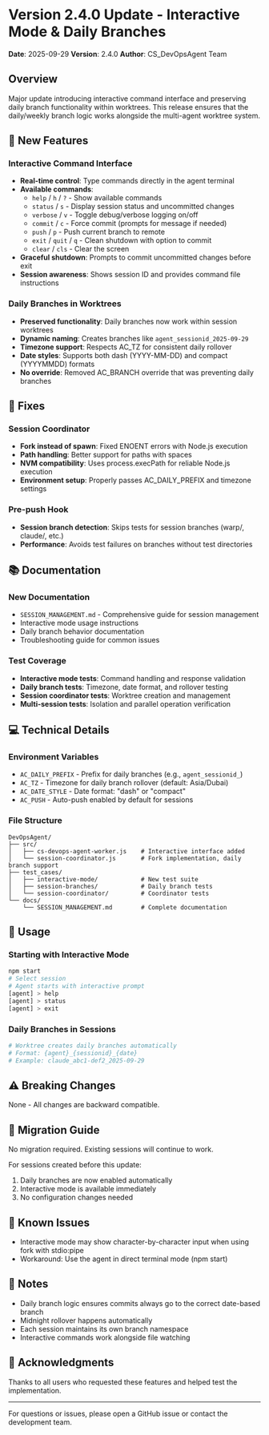 # Version 2.4.0 Update - Interactive Mode & Daily Branches

**Date**: 2025-09-29
**Version**: 2.4.0
**Author**: CS_DevOpsAgent Team

## Overview

Major update introducing interactive command interface and preserving daily branch functionality within worktrees. This release ensures that the daily/weekly branch logic works alongside the multi-agent worktree system.

## 🎉 New Features

### Interactive Command Interface
- **Real-time control**: Type commands directly in the agent terminal
- **Available commands**:
  - `help` / `h` / `?` - Show available commands
  - `status` / `s` - Display session status and uncommitted changes
  - `verbose` / `v` - Toggle debug/verbose logging on/off
  - `commit` / `c` - Force commit (prompts for message if needed)
  - `push` / `p` - Push current branch to remote
  - `exit` / `quit` / `q` - Clean shutdown with option to commit
  - `clear` / `cls` - Clear the screen
- **Graceful shutdown**: Prompts to commit uncommitted changes before exit
- **Session awareness**: Shows session ID and provides command file instructions

### Daily Branches in Worktrees
- **Preserved functionality**: Daily branches now work within session worktrees
- **Dynamic naming**: Creates branches like `agent_sessionid_2025-09-29`
- **Timezone support**: Respects AC_TZ for consistent daily rollover
- **Date styles**: Supports both dash (YYYY-MM-DD) and compact (YYYYMMDD) formats
- **No override**: Removed AC_BRANCH override that was preventing daily branches

## 🔧 Fixes

### Session Coordinator
- **Fork instead of spawn**: Fixed ENOENT errors with Node.js execution
- **Path handling**: Better support for paths with spaces
- **NVM compatibility**: Uses process.execPath for reliable Node.js execution
- **Environment setup**: Properly passes AC_DAILY_PREFIX and timezone settings

### Pre-push Hook
- **Session branch detection**: Skips tests for session branches (warp/, claude/, etc.)
- **Performance**: Avoids test failures on branches without test directories

## 📚 Documentation

### New Documentation
- `SESSION_MANAGEMENT.md` - Comprehensive guide for session management
- Interactive mode usage instructions
- Daily branch behavior documentation
- Troubleshooting guide for common issues

### Test Coverage
- **Interactive mode tests**: Command handling and response validation
- **Daily branch tests**: Timezone, date format, and rollover testing
- **Session coordinator tests**: Worktree creation and management
- **Multi-session tests**: Isolation and parallel operation verification

## 💻 Technical Details

### Environment Variables
- `AC_DAILY_PREFIX` - Prefix for daily branches (e.g., `agent_sessionid_`)
- `AC_TZ` - Timezone for daily branch rollover (default: Asia/Dubai)
- `AC_DATE_STYLE` - Date format: "dash" or "compact"
- `AC_PUSH` - Auto-push enabled by default for sessions

### File Structure
```
DevOpsAgent/
├── src/
│   ├── cs-devops-agent-worker.js    # Interactive interface added
│   └── session-coordinator.js       # Fork implementation, daily branch support
├── test_cases/
│   ├── interactive-mode/            # New test suite
│   ├── session-branches/            # Daily branch tests
│   └── session-coordinator/         # Coordinator tests
└── docs/
    └── SESSION_MANAGEMENT.md        # Complete documentation
```

## 🚀 Usage

### Starting with Interactive Mode
```bash
npm start
# Select session
# Agent starts with interactive prompt
[agent] > help
[agent] > status
[agent] > exit
```

### Daily Branches in Sessions
```bash
# Worktree creates daily branches automatically
# Format: {agent}_{sessionid}_{date}
# Example: claude_abc1-def2_2025-09-29
```

## ⚠️ Breaking Changes

None - All changes are backward compatible.

## 🔄 Migration Guide

No migration required. Existing sessions will continue to work.

For sessions created before this update:
1. Daily branches are now enabled automatically
2. Interactive mode is available immediately
3. No configuration changes needed

## 🐛 Known Issues

- Interactive mode may show character-by-character input when using fork with stdio:pipe
- Workaround: Use the agent in direct terminal mode (npm start)

## 📝 Notes

- Daily branch logic ensures commits always go to the correct date-based branch
- Midnight rollover happens automatically
- Each session maintains its own branch namespace
- Interactive commands work alongside file watching

## 🙏 Acknowledgments

Thanks to all users who requested these features and helped test the implementation.

---

For questions or issues, please open a GitHub issue or contact the development team.